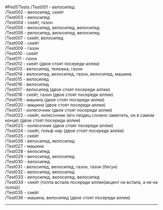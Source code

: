 #Ped1/Tests
/Test001 - велосипед  
/Test002 - велосипед, скейт  
/Test003 - велосипед    
/Test004 - скейт, газон    
/Test005 - велосипед, велосипед, велосипед    
/Test006 - велосипед, велосипед, велосипед  
/Test007 - скейт, велосипед  
/Test008 - скейт  
/Test009 - газон  
/Test010 - скейт  
/Test011 - газон  
/Test012 - скейт (двое стоят посереди аллеи)  
/Test013 - велосипед, тележка, газон  
/Test014 - велосипед, велосипед, газон, велосипед, машина  
/Test015 - велосипед  
/Test016 - велосипед  
/Test017 - велосипед (двое стоят посереди аллеи)  
/Test018 - скейт, газон (двое стоят посереди аллеи)  
/Test019 - машина (двое стоят посереди аллеи)  
/Test020 - машина (двое стоят посереди аллеи)  
/Test021 - колясочник (двое стоят посереди аллеи)  
/Test022 - скейт, колясочник (его пиздец сложно заметить, он в самом конце) (двое стоят посереди аллеи)  
/Test023 - колясочник (двое стоят посереди аллеи)  
/Test024 - скейт, гольф-кар (двое стоят посереди аллеи)  
/Test025 - скейт  
/Test026 - велосипед, велосипед  
/Test027 - машина  
/Test028 - велосипед  
/Test029 - велосипед, велосипед  
/Test030 - велосипед  
/Test031 - велосипед, велосипед, газон, газон (бегун)  
/Test032 - велосипед, велосипед  
/Test033 - велосипед, велосипед, велосипед  
/Test034 - скейт (толпа встала посереди аллеи(акцент на встала, а не на толпа))  
/Test035 - скейт  
/Test036 - машина, велосипед (двое стоят посереди аллеи)
____